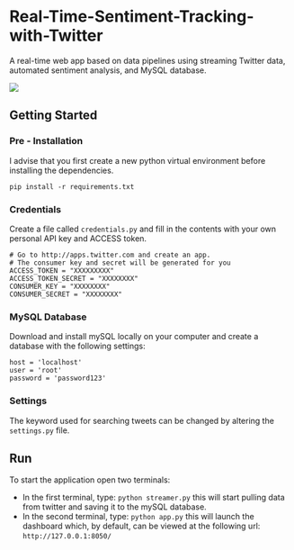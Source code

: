 # Real-Time-Sentiment-Tracking-with-Twitter
A real-time web app based on data pipelines using streaming Twitter data, automated sentiment analysis, and MySQL database.

<img src="Gif/example.gif"/>


## Getting Started
### Pre - Installation

I advise that you first create a new python virtual environment before installing the dependencies.

```
pip install -r requirements.txt
```

### Credentials

Create a file called ```credentials.py``` and fill in the contents with your own personal API key and ACCESS token.

```
# Go to http://apps.twitter.com and create an app.
# The consumer key and secret will be generated for you
ACCESS_TOKEN = "XXXXXXXXX"
ACCESS_TOKEN_SECRET = "XXXXXXXX"
CONSUMER_KEY = "XXXXXXXX"
CONSUMER_SECRET = "XXXXXXXX"
```

### MySQL Database

Download and install mySQL locally on your computer and create a database with the following settings:

```
host = 'localhost'
user = 'root'
password = 'password123'
```

### Settings
The keyword used for searching tweets can be changed by altering the ```settings.py``` file.

## Run
To start the application open two terminals:
- In the first terminal, type: ```python streamer.py``` this will start pulling data from twitter and saving it to the mySQL database.
- In the second terminal, type: ```python app.py``` this will launch the dashboard which, by default, can be viewed at the following url:
```http://127.0.0.1:8050/```
